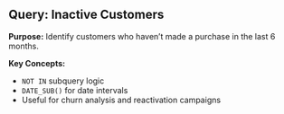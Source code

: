 ## Query: Inactive Customers

**Purpose:** Identify customers who haven’t made a purchase in the last 6 months.

**Key Concepts:**
- `NOT IN` subquery logic
- `DATE_SUB()` for date intervals
- Useful for churn analysis and reactivation campaigns
